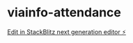 # viainfo-attendance

[Edit in StackBlitz next generation editor ⚡️](https://stackblitz.com/~/github.com/in-th3-l00p/viainfo-attendance)